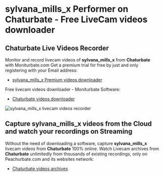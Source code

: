 # sylvana_mills_x Performer on Chaturbate - Free LiveCam videos downloader

## Chaturbate Live Videos Recorder

Monitor and record livecam videos of **sylvana_mills_x** from **Chaturbate** with Moniturbate.com
Get a premium trial for free by just and only registering with your Email address:
* [sylvana_mills_x Premium videos downloader](https://moniturbate.com/request-demo-licence-key.html)

Free livecam videos downloader - Moniturbate Software:
* [Chaturbate videos downloader](https://moniturbate.com/moniturbate-download-software.html)

![sylvana_mills_x livecam videos recorder](https://peachurnet.com/templates/moniturbate-software.png)


## Capture sylvana_mills_x videos from the Cloud and watch your recordings on Streaming

Without the need of downloading a software, capture **sylvana_mills_x** livecam videos from **Chaturbate** 100% online.
Watch Livecam archives from **Chaturbate** unlimitedly from thousands of existing recordings, only on Peachurbate.com and its websites network:
* [Chaturbate videos archives](https://peachurnet.com/)